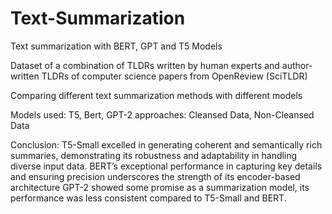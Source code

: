 # Text-Summarization
Text summarization with BERT, GPT and T5 Models

Dataset of a combination of TLDRs written by human experts and author-written TLDRs of computer science papers from OpenReview (SciTLDR)

Comparing different text summarization methods with different models

Models used: T5, Bert, GPT-2
approaches: Cleansed Data, Non-Cleansed Data

Conclusion:
T5-Small excelled in generating coherent and semantically rich summaries, demonstrating its robustness and adaptability in handling diverse input data. 
BERT’s exceptional performance in capturing key details and ensuring precision underscores the strength of its encoder-based architecture
GPT-2 showed some promise as a summarization model, its performance was less consistent compared to T5-Small and BERT. 
